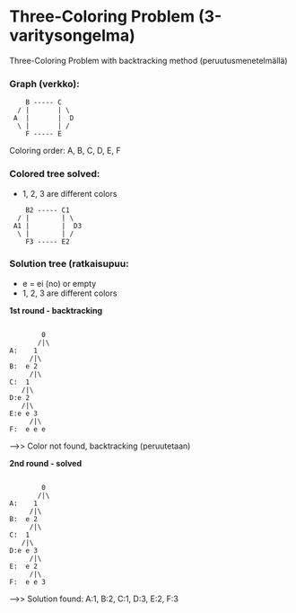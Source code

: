 # Three-Coloring Problem (3-varitysongelma)
Three-Coloring Problem with backtracking method (peruutusmenetelmällä)

### Graph (verkko):
```
    B ----- C
  / |       | \
 A  |       |  D
  \ |       | /
    F ----- E
```

Coloring order:  A, B, C, D, E, F


### Colored tree solved:

- 1, 2, 3 are different colors

```
    B2 ----- C1
  / |        | \
 A1 |        |  D3
  \ |        | /
    F3 ----- E2
```

### Solution tree (ratkaisupuu:

- e = ei (no) or empty
- 1, 2, 3 are different colors

**1st round - backtracking**
```

	    0
	   /|\
A:	  1
	 /|\
B:	e 2
	 /|\
C:	1 
   /|\
D:e 2
   /|\
E:e e 3
	 /|\
F:  e e e

```

-->> Color not found, backtracking (peruutetaan)

**2nd round - solved** 
```

 	    0
	   /|\
A:	  1
	 /|\
B:	e 2
	 /|\
C:	1 
   /|\
D:e e 3
	 /|\
E:	e 2 
	 /|\
F: 	e e 3

```

-->> Solution found: A:1, B:2, C:1, D:3, E:2, F:3